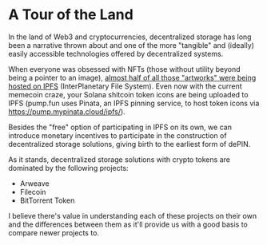 # A Tour of the Land

In the land of Web3 and cryptocurrencies, decentralized storage has long been a narrative thrown about and one of the more "tangible" and (ideally) easily accessible technologies offered by decentralized systems. 

When everyone was obsessed with NFTs (those without utility beyond being a pointer to an image), [almost half of all those "artworks" were being hosted on IPFS](https://www.rightclicksave.com/article/how-many-nfts-are-actually-on-the-blockchain) (InterPlanetary File System). Even now with the current memecoin craze, your Solana shitcoin token icons are being uploaded to IPFS (pump.fun uses Pinata, an IPFS pinning service, to host token icons via https://pump.mypinata.cloud/ipfs/).

Besides the "free" option of participating in IPFS on its own, we can introduce monetary incentives to participate in the construction of decentralized storage solutions, giving birth to the earliest form of dePIN.

As it stands, decentralized storage solutions with crypto tokens are dominated by the following projects:

- Arweave
- Filecoin
- BitTorrent Token 

I believe there's value in understanding each of these projects on their own and the differences between them as it'll provide us with a good basis to compare newer projects to.
